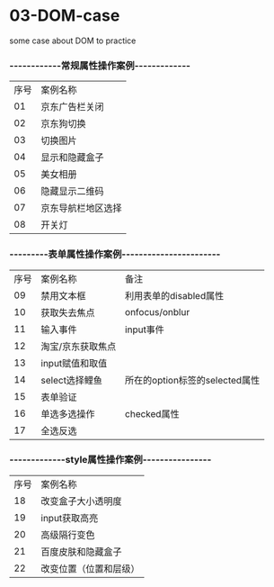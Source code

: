# 03-DOM-case
some case about DOM to practice


### ------------常规属性操作案例-------------

<table style="border-collapse:collapse;">
<tr><td>序号<td>案例名称</tr>
<tr><td>01<td>京东广告栏关闭</tr>
<tr><td>02<td>京东狗切换</tr>
<tr><td>03<td>切换图片</tr>
<tr><td>04<td>显示和隐藏盒子 </tr>
<tr><td>05<td>美女相册</tr>
<tr><td>06<td>隐藏显示二维码</tr>
<tr><td>07<td>京东导航栏地区选择</tr>
<tr><td>08<td>开关灯</tr>
</table>


### ---------表单属性操作案例-----------------------

<table style="border-collapse:collapse;">
<tr><td>序号<td>案例名称<td>备注</tr>
<tr><td>09<td>禁用文本框<td>利用表单的disabled属性</tr>
<tr><td>10<td>获取失去焦点<td>onfocus/onblur</tr>
<tr><td>11<td>输入事件<td>input事件</tr>
<tr><td>12<td>淘宝/京东获取焦点<td></tr>
<tr><td>13<td>input赋值和取值<td></tr>
<tr><td>14<td>select选择鲤鱼<td>所在的option标签的selected属性</tr>
<tr><td>15<td>表单验证<td></tr>
<tr><td>16<td>单选多选操作<td>checked属性</tr>
<tr><td>17<td>全选反选<td></tr>

</table>

### -------------style属性操作案例----------------

         
<table style="border-collapse:collapse;">
<tr><td>序号<td>案例名称</tr>
<tr><td>18<td>改变盒子大小透明度</tr>
<tr><td>19<td>input获取高亮</tr>
<tr><td>20<td>高级隔行变色</tr>
<tr><td>21<td>百度皮肤和隐藏盒子 </tr>
<tr><td>22<td>改变位置（位置和层级）</tr>
</table>